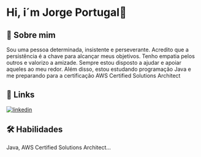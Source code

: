 # Hi, i´m Jorge Portugal👋




## 🚀 Sobre mim
Sou uma pessoa determinada, insistente e perseverante. Acredito que a persistência é a chave para alcançar meus objetivos. Tenho empatia pelos outros e valorizo a amizade. Sempre estou disposto a ajudar e apoiar aqueles ao meu redor. Além disso, estou estudando programação Java e me preparando para a certificação AWS Certified Solutions Architect

## 🔗 Links

[![linkedin](https://img.shields.io/badge/linkedin-0A66C2?style=for-the-badge&logo=linkedin&logoColor=white)](https://www.linkedin.com/in/jorge-victor-portugal/)


## 🛠 Habilidades
Java, AWS Certified Solutions Architect...


<!--
**JorgeVicPortugal/JorgeVicPortugal** is a ✨ _special_ ✨ repository because its `README.md` (this file) appears on your GitHub profile.

Here are some ideas to get you started:

- 🔭 I’m currently working on ...
- 🌱 I’m currently learning ...
- 👯 I’m looking to collaborate on ...
- 🤔 I’m looking for help with ...
- 💬 Ask me about ...
- 📫 How to reach me: ...
- 😄 Pronouns: ...
- ⚡ Fun fact: ...
-->
